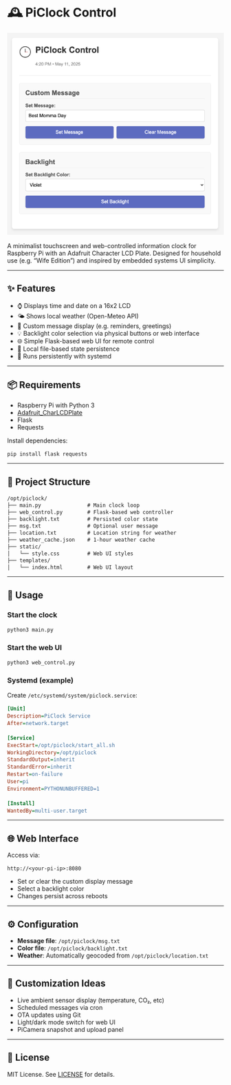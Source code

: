 # 🕰️ PiClock Control

![Web UI Screenshot](assets/screenshot.png)  

A minimalist touchscreen and web-controlled information clock for Raspberry Pi with an Adafruit Character LCD Plate. Designed for household use (e.g. “Wife Edition”) and inspired by embedded systems UI simplicity.

---

## ✨ Features

- ⌚ Displays time and date on a 16x2 LCD
- 🌤️ Shows local weather (Open-Meteo API)
- 📝 Custom message display (e.g. reminders, greetings)
- 💡 Backlight color selection via physical buttons or web interface
- 🌐 Simple Flask-based web UI for remote control
- 📁 Local file-based state persistence
- 🔁 Runs persistently with systemd

---

## 📦 Requirements

- Raspberry Pi with Python 3
- [Adafruit_CharLCDPlate](https://github.com/adafruit/Adafruit_Python_CharLCD)
- Flask
- Requests

Install dependencies:

```bash
pip install flask requests
````

---

## 📂 Project Structure

```
/opt/piclock/
├── main.py               # Main clock loop
├── web_control.py        # Flask-based web controller
├── backlight.txt         # Persisted color state
├── msg.txt               # Optional user message
├── location.txt          # Location string for weather
├── weather_cache.json    # 1-hour weather cache
├── static/
│   └── style.css         # Web UI styles
├── templates/
│   └── index.html        # Web UI layout
```

---

## 🚀 Usage

### Start the clock

```bash
python3 main.py
```

### Start the web UI

```bash
python3 web_control.py
```

### Systemd (example)

Create `/etc/systemd/system/piclock.service`:

```ini
[Unit]
Description=PiClock Service
After=network.target

[Service]
ExecStart=/opt/piclock/start_all.sh
WorkingDirectory=/opt/piclock
StandardOutput=inherit
StandardError=inherit
Restart=on-failure
User=pi
Environment=PYTHONUNBUFFERED=1

[Install]
WantedBy=multi-user.target
```

---

## 🌐 Web Interface

Access via:

```
http://<your-pi-ip>:8080
```

* Set or clear the custom display message
* Select a backlight color
* Changes persist across reboots

---

## ⚙️ Configuration

* **Message file**: `/opt/piclock/msg.txt`
* **Color file**: `/opt/piclock/backlight.txt`
* **Weather**: Automatically geocoded from `/opt/piclock/location.txt`

---

## 🧰 Customization Ideas

* Live ambient sensor display (temperature, CO₂, etc)
* Scheduled messages via cron
* OTA updates using Git
* Light/dark mode switch for web UI
* PiCamera snapshot and upload panel

---

## 📜 License

MIT License. See [LICENSE](LICENSE) for details.
